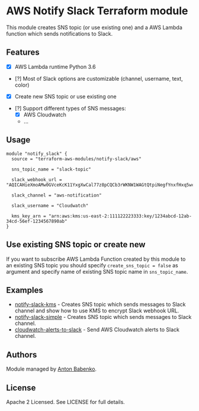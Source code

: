 # AWS Notify Slack Terraform module

This module creates SNS topic (or use existing one) and a AWS Lambda function which sends notifications to Slack.

## Features

- [x] AWS Lambda runtime Python 3.6
- [?] Most of Slack options are customizable (channel, username, text, color)
- [x] Create new SNS topic or use existing one
- [?] Support different types of SNS messages:
  - [x] AWS Cloudwatch
  - ...

## Usage

```hcl
module "notify_slack" {
  source = "terraform-aws-modules/notify-slack/aws"
  
  sns_topic_name = "slack-topic"

  slack_webhook_url = "AQICAHieXmoAMw0GVceKcK11YxgXwCal77z8pCQCb3rWKNW1WAGtQtpiNegfYnxfHxq5wcebAAAAjzCBjAYJKoZIhvcNAQcGoH8wfQIBADB4BgkqhkiG9w0BBwEwHgYJYIZIAWUDBAEuMBEEDC82t/I0vVFYXj+PhAIBEIBLEaSEogwZyj6VlndJZpKI2eMmV/0xLY8YqpNfys/EkC/LGxiw2mxugxXJv3oqZ4DidLwcQmcN09aNC+gPaP2XalBJCnttiDI5nhA5"

  slack_channel = "aws-notification"

  slack_username = "Cloudwatch"

  kms_key_arn = "arn:aws:kms:us-east-2:111122223333:key/1234abcd-12ab-34cd-56ef-1234567890ab"
}
```

## Use existing SNS topic or create new

If you want to subscribe AWS Lambda Function created by this module to an existing SNS topic you should specify `create_sns_topic = false` as argument and specify name of existing SNS topic name in `sns_topic_name`.

## Examples

* [notify-slack-kms](https://github.com/terraform-aws-modules/terraform-aws-notify-slack/tree/master/modules/notify-slack-simple) - Creates SNS topic which sends messages to Slack channel and show how to use KMS to encrypt Slack webhook URL.
* [notify-slack-simple](https://github.com/terraform-aws-modules/terraform-aws-notify-slack/tree/master/modules/notify-slack-simple) - Creates SNS topic which sends messages to Slack channel.
* [cloudwatch-alerts-to-slack](https://github.com/terraform-aws-modules/terraform-aws-notify-slack/tree/master/modules/cloudwatch-alerts-to-slack) - Send AWS Cloudwatch alerts to Slack channel.

## Authors

Module managed by [Anton Babenko](https://github.com/antonbabenko).

## License

Apache 2 Licensed. See LICENSE for full details.
